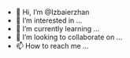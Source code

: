 - 👋 Hi, I’m @Izbaierzhan
- 👀 I’m interested in ...
- 🌱 I’m currently learning ...
- 💞️ I’m looking to collaborate on ...
- 📫 How to reach me ...

<!---
Izbaierzhan/Izbaierzhan is a ✨ special ✨ repository because its `README.md` (this file) appears on your GitHub profile.
You can click the Preview link to take a look at your changes.
--->
